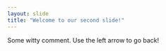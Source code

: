 ```yaml
---
layout: slide
title: "Welcome to our second slide!"
---
```

Some witty comment.
Use the left arrow to go back!
